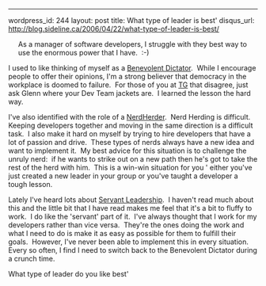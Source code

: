 --- 
wordpress_id: 244
layout: post
title: What type of leader is best'
disqus_url: http://blog.sideline.ca/2006/04/22/what-type-of-leader-is-best/

<p><a href="http://en.wikipedia.org/wiki/Pointy_Haired_Boss"><img alt="" hspace="10" src="http://upload.wikimedia.org/wikipedia/en/b/b8/The_boss_icon.gif" align="left" vspace="10" border="0" /></a>As a manager of software developers, I struggle with they best way to use the enormous power that I have.  :-)</p>
<p>I used to like thinking of myself as a <a href="http://en.wikipedia.org/wiki/Benevolent_Dictator_for_Life">Benevolent Dictator</a>.  While I encourage people to offer their opinions, I'm a strong believer that democracy in the workplace is doomed to failure.  For those of you at <a title="TG - Where I work" href="http://www.telusgeomatics.com">TG</a> that disagree, just ask Glenn where your Dev Team jackets are.  I learned the lesson the hard way.</p>
<p>I've also identified with the role of a <a href="http://www.nerdherding.net/">NerdHerder</a>.  Nerd Herding is difficult.  Keeping developers together and moving in the same direction is a difficult task.  I also make it hard on myself by trying to hire developers that have a lot of passion and drive.  These types of nerds always have a new idea and want to implement it.  My best advice for this situation is to challenge the unruly nerd:  if he wants to strike out on a new path then he's got to take the rest of the herd with him.  This is a win-win situation for you ' either you've just created a new leader in your group or you've taught a developer a tough lesson.</p>
<p>Lately I've heard lots about <a href="http://www.greenleaf.org/leadership/servant-leadership/What-is-Servant-Leadership.html">Servant Leadership</a>.  I haven't read much about this and the little bit that I have read makes me feel that it's a bit to fluffy to work.  I do like the 'servant' part of it.  I've always thought that I work for my developers rather than vice versa.  They're the ones doing the work and what I need to do is make it as easy as possible for them to fulfill their goals.  However, I've never been able to implement this in every situation.  Every so often, I find I need to switch back to the Benevolent Dictator during a crunch time.</p>
<p>What type of leader do you like best'</p>
